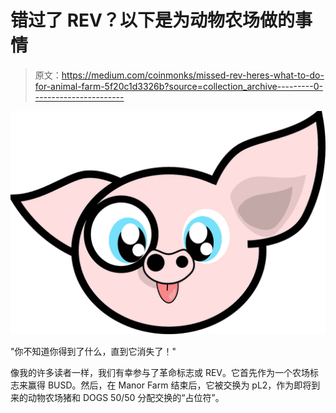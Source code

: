 # 错过了 REV？以下是为动物农场做的事情

> 原文：<https://medium.com/coinmonks/missed-rev-heres-what-to-do-for-animal-farm-5f20c1d3326b?source=collection_archive---------0----------------------->

![](img/ca8b7f15ef26440d7c5ad8e81359783f.png)

"你不知道你得到了什么，直到它消失了！"

像我的许多读者一样，我们有幸参与了革命标志或 REV。它首先作为一个农场标志来赢得 BUSD。然后，在 Manor Farm 结束后，它被交换为 pL2，作为即将到来的动物农场猪和 DOGS 50/50 分配交换的“占位符”。